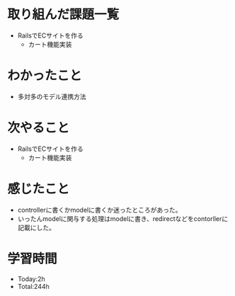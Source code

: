  # 取り組んだ課題一覧
- RailsでECサイトを作る
  - カート機能実装
  
# わかったこと
- 多対多のモデル連携方法
   
# 次やること
- RailsでECサイトを作る
  - カート機能実装

# 感じたこと
- controllerに書くかmodelに書くか迷ったところがあった。
- いったんmodelに関与する処理はmodelに書き、redirectなどをcontorllerに記載にした。

# 学習時間
- Today:2h
- Total:244h
